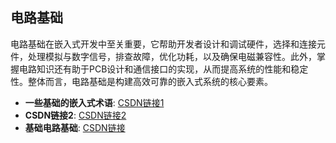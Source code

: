 ## 电路基础

电路基础在嵌入式开发中至关重要，它帮助开发者设计和调试硬件，选择和连接元件，处理模拟与数字信号，排查故障，优化功耗，以及确保电磁兼容性。此外，掌握电路知识还有助于PCB设计和通信接口的实现，从而提高系统的性能和稳定性。整体而言，电路基础是构建高效可靠的嵌入式系统的核心要素。

- **一些基础的嵌入式术语**: [CSDN链接1](https://blog.csdn.net/2303_77749296/article/details/136688210?ops_request_misc=&request_id=&biz_id=102&utm_term=%E5%B5%8C%E5%85%A5%E5%BC%8F%E7%9A%84%E6%9C%AF%E8%AF%AD&utm_medium=distribute.pc_search_result.none-task-blog-2~all~sobaiduweb~default-0-136688210.142^v100^pc_search_result_base5&spm=1018.2226.3001.4187)
- **CSDN链接2**: [CSDN链接2](https://blog.csdn.net/qq_28576837/article/details/125132973?ops_request_misc=%257B%2522request%255Fid%2522%253A%2522B486F909-C424-4776-9A62-5EE4AF0FD476%2522%252C%2522scm%2522%253A%252220140713.130102334.pc%255Fall.%2522%257D&request_id=B486F909-C424-4776-9A62-5EE4AF0FD476&biz_id=0&utm_medium=distribute.pc_search_result.none-task-blog-2~all~first_rank_ecpm_v1~rank_v31_ecpm-1-125132973-null-null.142^v100^pc_search_result_base5&utm_term=%E5%B5%8C%E5%85%A5%E5%BC%8F%E7%9A%84%E5%AD%97%E6%AF%8D&spm=1018.2226.3001.4187)
- **基础电路基础**: [CSDN链接](https://blog.csdn.net/feihe0755/article/details/137080351#:~:text=-%20%E7%94%B5%E8%B7%AF%E5%9F%BA%E7%A1%80%E7%9F%A5%E8%AF%86)
